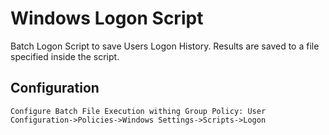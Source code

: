 # Windows Logon Script

Batch Logon Script to save Users Logon History.
Results are saved to a file specified inside the script.

## Configuration
```
Configure Batch File Execution withing Group Policy: User Configuration->Policies->Windows Settings->Scripts->Logon
```
 
